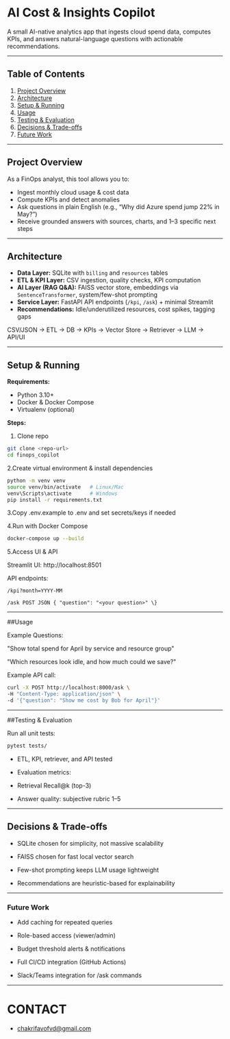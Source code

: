 # AI Cost & Insights Copilot

A small AI-native analytics app that ingests cloud spend data, computes KPIs, and answers natural-language questions with actionable recommendations.

---

## Table of Contents
1. [Project Overview](#project-overview)
2. [Architecture](#architecture)
3. [Setup & Running](#setup--running)
4. [Usage](#usage)
5. [Testing & Evaluation](#testing--evaluation)
6. [Decisions & Trade-offs](#decisions--trade-offs)
7. [Future Work](#future-work)

---

## Project Overview
As a FinOps analyst, this tool allows you to:

- Ingest monthly cloud usage & cost data
- Compute KPIs and detect anomalies
- Ask questions in plain English (e.g., “Why did Azure spend jump 22% in May?”)
- Receive grounded answers with sources, charts, and 1–3 specific next steps

---

## Architecture
- **Data Layer:** SQLite with `billing` and `resources` tables
- **ETL & KPI Layer:** CSV ingestion, quality checks, KPI computation
- **AI Layer (RAG Q&A):** FAISS vector store, embeddings via `SentenceTransformer`, system/few-shot prompting
- **Service Layer:** FastAPI API endpoints (`/kpi`, `/ask`) + minimal Streamlit
- **Recommendations:** Idle/underutilized resources, cost spikes, tagging gaps

CSV/JSON → ETL → DB → KPIs → Vector Store → Retriever → LLM → API/UI


---

## Setup & Running

**Requirements:**
- Python 3.10+
- Docker & Docker Compose
- Virtualenv (optional)

**Steps:**
1. Clone repo
```bash
git clone <repo-url>
cd finops_copilot
```
2.Create virtual environment & install dependencies
```bash
python -m venv venv
source venv/bin/activate   # Linux/Mac
venv\Scripts\activate      # Windows
pip install -r requirements.txt
```
3.Copy .env.example to .env and set secrets/keys if needed

4.Run with Docker Compose
```bash
docker-compose up --build
```
5.Access UI & API

Streamlit UI: http://localhost:8501

API endpoints:

`/kpi?month=YYYY-MM`

`/ask POST JSON { "question": "<your question>" \}`

---
##Usage

Example Questions:

"Show total spend for April by service and resource group"

"Which resources look idle, and how much could we save?"



Example API call:
```bash
curl -X POST http://localhost:8000/ask \
-H "Content-Type: application/json" \
-d '{"question": "Show me cost by Bob for April"}'
```
---
##Testing & Evaluation

Run all unit tests:
```bash
pytest tests/
```
- ETL, KPI, retriever, and API tested

- Evaluation metrics:

- Retrieval Recall@k (top-3)

- Answer quality: subjective rubric 1–5

---
## Decisions & Trade-offs

- SQLite chosen for simplicity, not massive scalability

- FAISS chosen for fast local vector search

- Few-shot prompting keeps LLM usage lightweight

- Recommendations are heuristic-based for explainability
---
### Future Work

- Add caching for repeated queries

- Role-based access (viewer/admin)

- Budget threshold alerts & notifications

- Full CI/CD integration (GitHub Actions)

- Slack/Teams integration for /ask commands

---
# CONTACT
- chakrifavofvd@gmail.com
